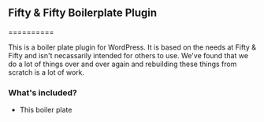 ## Fifty & Fifty Boilerplate Plugin
==========

This is a boiler plate plugin for WordPress. It is based on the needs at Fifty & Fifty and isn't necassarily intended for others to use. We've found that we do a lot of things over and over again and rebuilding these things from scratch is a lot of work. 

### What's included?

- This boiler plate